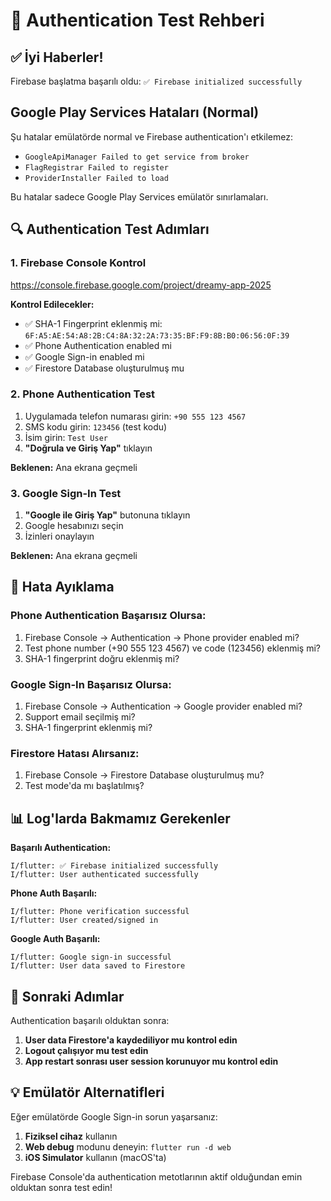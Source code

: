 # 🧪 Authentication Test Rehberi

## ✅ İyi Haberler!
Firebase başlatma başarılı oldu: `✅ Firebase initialized successfully`

## Google Play Services Hataları (Normal)
Şu hatalar emülatörde normal ve Firebase authentication'ı etkilemez:
- `GoogleApiManager Failed to get service from broker`
- `FlagRegistrar Failed to register`
- `ProviderInstaller Failed to load`

Bu hatalar sadece Google Play Services emülatör sınırlamaları.

## 🔍 Authentication Test Adımları

### 1. Firebase Console Kontrol
https://console.firebase.google.com/project/dreamy-app-2025

**Kontrol Edilecekler:**
- ✅ SHA-1 Fingerprint eklenmiş mi: `6F:A5:AE:54:A8:2B:C4:8A:32:2A:73:35:BF:F9:8B:B0:06:56:0F:39`
- ✅ Phone Authentication enabled mi
- ✅ Google Sign-in enabled mi
- ✅ Firestore Database oluşturulmuş mu

### 2. Phone Authentication Test
1. Uygulamada telefon numarası girin: `+90 555 123 4567`
2. SMS kodu girin: `123456` (test kodu)
3. İsim girin: `Test User`
4. **"Doğrula ve Giriş Yap"** tıklayın

**Beklenen:** Ana ekrana geçmeli

### 3. Google Sign-In Test
1. **"Google ile Giriş Yap"** butonuna tıklayın
2. Google hesabınızı seçin
3. İzinleri onaylayın

**Beklenen:** Ana ekrana geçmeli

## 🐛 Hata Ayıklama

### Phone Authentication Başarısız Olursa:
1. Firebase Console → Authentication → Phone provider enabled mi?
2. Test phone number (+90 555 123 4567) ve code (123456) eklenmiş mi?
3. SHA-1 fingerprint doğru eklenmiş mi?

### Google Sign-In Başarısız Olursa:
1. Firebase Console → Authentication → Google provider enabled mi?
2. Support email seçilmiş mi?
3. SHA-1 fingerprint eklenmiş mi?

### Firestore Hatası Alırsanız:
1. Firebase Console → Firestore Database oluşturulmuş mu?
2. Test mode'da mı başlatılmış?

## 📊 Log'larda Bakmamız Gerekenler

**Başarılı Authentication:**
```
I/flutter: ✅ Firebase initialized successfully
I/flutter: User authenticated successfully
```

**Phone Auth Başarılı:**
```
I/flutter: Phone verification successful
I/flutter: User created/signed in
```

**Google Auth Başarılı:**
```
I/flutter: Google sign-in successful
I/flutter: User data saved to Firestore
```

## 🎯 Sonraki Adımlar

Authentication başarılı olduktan sonra:
1. **User data Firestore'a kaydediliyor mu kontrol edin**
2. **Logout çalışıyor mu test edin**
3. **App restart sonrası user session korunuyor mu kontrol edin**

## 💡 Emülatör Alternatifleri

Eğer emülatörde Google Sign-in sorun yaşarsanız:
1. **Fiziksel cihaz** kullanın
2. **Web debug** modunu deneyin: `flutter run -d web`
3. **iOS Simulator** kullanın (macOS'ta)

Firebase Console'da authentication metotlarının aktif olduğundan emin olduktan sonra test edin!
